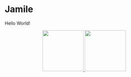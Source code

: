 # Jamile
Hello World!
<div align="center">
  <a href="https://github.com/jamfarias">
  <img height="130em" src="https://github-readme-stats.vercel.app/api?username=jamfarias&show_icons=true&theme=dracula&include_all_commits=true&count_private=true"/>
  <img height="130em" src="https://github-readme-stats.vercel.app/api/top-langs/?username=jamfarias&layout=compact&langs_count=7&theme=dracula"/>
</div>
<div style="display: inline_block"><br>
  
</div>
